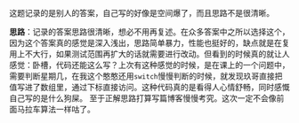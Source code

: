 这题记录的是别人的答案，自己写的好像是空间爆了，而且思路不是很清晰。

**思路**：记录的答案思路很清晰，想必不用再复述。在众多答案中之所以选择这个，因为这个答案真的感觉是深入浅出，思路简单暴力，性能也挺好的，缺点就是在复用上不大行，如果测试范围再扩大的话就需要进行改动。但看到的时候真的就让人感觉：卧槽，代码还能这么写？上次有这种感觉的时候，是在课上的一个问题中，需要判断星期几，在我这个憨憨还用`switch`慢慢判断的时候，就发现玖哥直接把值写进了数组里，通过下标直接访问。这种代码真的是看得人心情舒畅，同时感慨自己写的是什么狗屎。
至于正解思路打算写篇博客慢慢考究。这次一定不会像前面马拉车算法一样咕了。